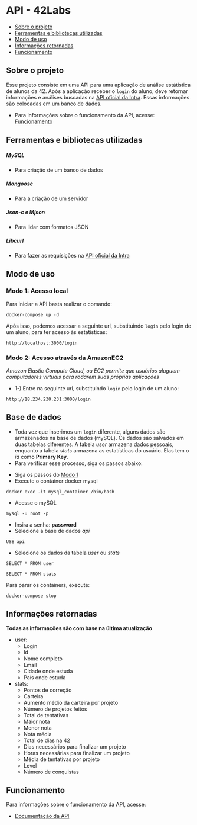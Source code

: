 # API - 42Labs

* [Sobre o projeto](#sobre-o-projeto)
* [Ferramentas e bibliotecas utilizadas](#ferramentas-e-bibliotecas-utilizadas)
* [Modo de uso](#modo-de-uso)
* [Informações retornadas](#informações-retornadas)
* [Funcionamento](#funcionamento)

## **Sobre o projeto**
Esse projeto consiste em uma API para uma aplicação de análise estátistica de alunos da 42. 
Após a aplicação receber o `login` do aluno, deve retornar informações e análises buscadas na [API oficial da Intra](https://api.intra.42.fr/). Essas informações são colocadas em um banco de dados.

- Para informações sobre o funcionamento da API, acesse: [Funcionamento](#funcionamento)

## **Ferramentas e bibliotecas utilizadas**

##### MySQL
- Para criação de um banco de dados
##### Mongoose
- Para a criação de um servidor
##### Json-c e Mjson
- Para lidar com formatos JSON
##### Libcurl
- Para fazer as requisições na [API oficial da Intra](https://api.intra.42.fr)

## **Modo de uso**
### Modo 1: Acesso local
Para iniciar a API basta realizar o comando:

```
docker-compose up -d
```

Após isso, podemos acessar a seguinte url, substituindo `login` pelo login de um aluno, para ter acesso às estatísticas:
```
http://localhost:3000/login
```

### Modo 2: Acesso através da AmazonEC2
*Amazon Elastic Compute Cloud, ou EC2 permite que usuários aluguem computadores virtuais para rodarem suas próprias aplicações*
- 1-) Entre na seguinte url, substituindo `login` pelo login de um aluno:
```
http://18.234.230.231:3000/login
```

## **Base de dados**
* Toda vez que inserimos um `login` diferente, alguns dados são armazenados na base de dados (mySQL).  Os dados são salvados em duas tabelas diferentes. A tabela *user* armazena dados pessoais, enquanto a tabela *stats* armazena as estatísticas do usuário. Elas tem o *id* como **Primary Key**.
* Para verificar esse processo, siga os passos abaixo:
- Siga os passos do [Modo 1](#modo-1:-acesso-local)
- Execute o container docker mysql
```
docker exec -it mysql_container /bin/bash
```
- Acesse o mySQL
```
mysql -u root -p
```
- Insira a senha: **password**
- Selecione a base de dados *api*
```
USE api
```
- Selecione os dados da tabela *user* ou *stats*
```
SELECT * FROM user
```
```
SELECT * FROM stats
```
Para parar os containers, execute:
```
docker-compose stop
```

## **Informações retornadas**
**Todas as informações são com base na última atualização**
- user:
	- Login
	- Id
	- Nome completo
	- Email
	- Cidade onde estuda
	- País onde estuda
- stats:
	- Pontos de correção
	- Carteira
	- Aumento médio da carteira por projeto
	- Número de projetos feitos
	- Total de tentativas
	- Maior nota
	- Menor nota
	- Nota média
	- Total de dias na 42
	- Dias necessários para finalizar um projeto
	- Horas necessárias para finalizar um projeto
	- Média de tentativas por projeto
	- Level
	- Número de conquistas

## **Funcionamento**
Para informações sobre o funcionamento da API, acesse:
* [Documentação da API](https://github.com/42sp/42labs-selection-process-marco-kraemer/tree/main/src/README.md)